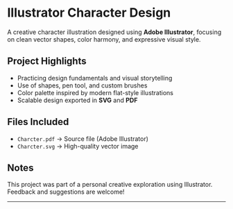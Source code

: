 # Illustrator Character Design 

A creative character illustration designed using **Adobe Illustrator**, focusing on clean vector shapes, color harmony, and expressive visual style.

##  Project Highlights

-  Practicing design fundamentals and visual storytelling
-  Use of shapes, pen tool, and custom brushes
- Color palette inspired by modern flat-style illustrations
- Scalable design exported in **SVG** and **PDF**

## Files Included

- `Charcter.pdf` → Source file (Adobe Illustrator)
- `Charcter.svg` → High-quality vector image
## Notes

This project was part of a personal creative exploration using Illustrator.  
Feedback and suggestions are welcome!

---


